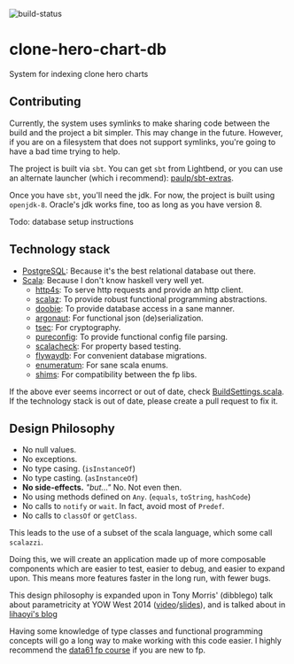 ![build-status](https://travis-ci.org/Jacoby6000/clone-hero-chart-db.svg?branch=master)
# clone-hero-chart-db 
System for indexing clone hero charts

## Contributing

Currently, the system uses symlinks to make sharing code between the build and the project a bit 
simpler.  This may change in the future.  However, if you are on a filesystem that does not support
symlinks, you're going to have a bad time trying to help.

The project is built via `sbt`. You can get `sbt` from Lightbend, or you can use an alternate 
launcher (which i recommend): [paulp/sbt-extras](https://github.com/paulp/sbt-extras).

Once you have `sbt`, you'll need the jdk. For now, the project is built using `openjdk-8`.  Oracle's
jdk works fine, too as long as you have version 8.

Todo: database setup instructions

## Technology stack

* [PostgreSQL](https://www.postgresql.org/): Because it's the best relational database out there.
* [Scala](https://www.scala-lang.org/): Because I don't know haskell very well yet.
  * [http4s](http://http4s.org): To serve http requests and provide an http client.
  * [scalaz](https://github.com/scalaz/scalaz): To provide robust functional programming abstractions.
  * [doobie](http://tpolecat.github.io/doobie/): To provide database access in a sane manner.
  * [argonaut](http://argonaut.io): For functional json (de)serialization.
  * [tsec](https://github.com/jmcardon/tsec): For cryptography.
  * [pureconfig](https://pureconfig.github.io/docs/): To provide functional config file parsing.
  * [scalacheck](http://www.scalacheck.org/): For property based testing.
  * [flywaydb](https://flywaydb.org/): For convenient database migrations.
  * [enumeratum](https://github.com/lloydmeta/enumeratum): For sane scala enums.
  * [shims](https://github.com/djspiewak/shims): For compatibility between the fp libs.

If the above ever seems incorrect or out of date, check 
[BuildSettings.scala](./project/BuildSettings.scala). If the technology stack is out of date, please
create a pull request to fix it.

## Design Philosophy

* No null values.
* No exceptions.
* No type casing. (`isInstanceOf`)
* No type casting. (`asInstanceOf`)
* **No side-effects.** _"but..."_ No. Not even then.
* No using methods defined on `Any`. (`equals`, `toString`, `hashCode`)
* No calls to `notify` or `wait`. In fact, avoid most of `Predef`.
* No calls to `classOf` or `getClass`.

This leads to the use of a subset of the scala language, which some call `scalazzi`.

Doing this, we will create an application made up of more composable components which are easier to 
test, easier to debug, and easier to expand upon.  This means more features faster in the long run, 
with fewer bugs.

This design philosophy is expanded upon in Tony Morris' (dibblego) talk about parametricity at YOW West 
2014 ([video](https://www.youtube.com/watch?v=pVCkDZFSmVU&index=5&list=PLIpl4GKFQR6eXub6zaSren896Dfq4lUhs)/[slides](http://yowconference.com.au/slides/yowwest2014/Morris-ParametricityTypesDocumentationCodeReadability.pdf)), 
and is talked about in [lihaoyi's blog](http://www.lihaoyi.com/post/StrategicScalaStylePracticalTypeSafety.html)

Having some knowledge of type classes and functional programming concepts will go a long way to make
working with this code easier.  I highly recommend the 
[data61 fp course](https://github.com/data61/fp-course) if you are new to fp.

